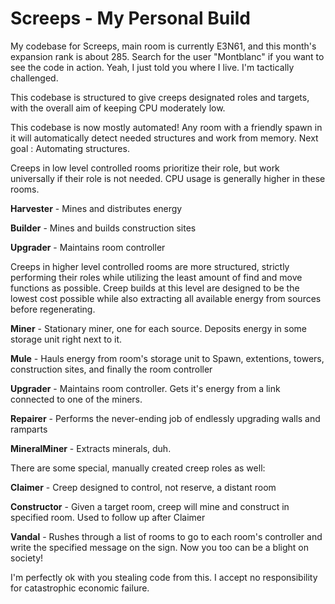 # Screeps - My Personal Build
My codebase for Screeps, main room is currently E3N61, and this month's expansion rank is about 285. Search for the user "Montblanc" if you want to see the code in action. Yeah, I just told you where I live. I'm tactically challenged.

This codebase is structured to give creeps designated roles and targets, with the overall aim of keeping CPU moderately low.

This codebase is now mostly automated! Any room with a friendly spawn in it will automatically detect needed structures and work from memory. Next goal : Automating structures.

Creeps in low level controlled rooms prioritize their role, but work universally if their role is not needed. CPU usage is generally higher in these rooms.

**Harvester** - Mines and distributes energy

**Builder** - Mines and builds construction sites

**Upgrader** - Maintains room controller

Creeps in higher level controlled rooms are more structured, strictly performing their roles while utilizing the least amount of find and move functions as possible. Creep builds at this level are designed to be the lowest cost possible while also extracting all available energy from sources before regenerating.

**Miner** - Stationary miner, one for each source. Deposits energy in some storage unit right next to it.

**Mule** - Hauls energy from room's storage unit to Spawn, extentions, towers, construction sites, and finally the room controller

**Upgrader** - Maintains room controller. Gets it's energy from a link connected to one of the miners.

**Repairer** - Performs the never-ending job of endlessly upgrading walls and ramparts

**MineralMiner** - Extracts minerals, duh.

There are some special, manually created creep roles as well:

**Claimer** - Creep designed to control, not reserve, a distant room

**Constructor** - Given a target room, creep will mine and construct in specified room. Used to follow up after Claimer

**Vandal** - Rushes through a list of rooms to go to each room's controller and write the specified message on the sign. Now you too can be a blight on society!

I'm perfectly ok with you stealing code from this. I accept no responsibility for catastrophic economic failure. 

